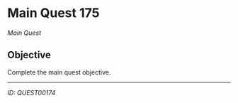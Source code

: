 # Main Quest 175

*Main Quest*

## Objective
Complete the main quest objective.

---
*ID: QUEST00174*